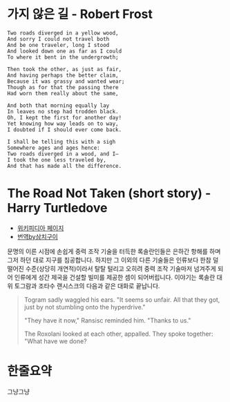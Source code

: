 # 가지 않은 길 - Robert Frost

    Two roads diverged in a yellow wood,
    And sorry I could not travel both
    And be one traveler, long I stood
    And looked down one as far as I could
    To where it bent in the undergrowth;

    Then took the other, as just as fair,
    And having perhaps the better claim,
    Because it was grassy and wanted wear;
    Though as for that the passing there
    Had worn them really about the same,

    And both that morning equally lay
    In leaves no step had trodden black.
    Oh, I kept the first for another day!
    Yet knowing how way leads on to way,
    I doubted if I should ever come back.

    I shall be telling this with a sigh
    Somewhere ages and ages hence:
    Two roads diverged in a wood, and I—
    I took the one less traveled by,
    And that has made all the difference.

# The Road Not Taken (short story) - Harry Turtledove
* [위키피디아 페이지](https://en.wikipedia.org/wiki/The_Road_Not_Taken_(short_story))
* [번역by삼치구이](http://blog.naver.com/PostView.nhn?blogId=rooki12k&logNo=90147696661)

문명의 이른 시점에 손쉽게 중력 조작 기술을 터득한 록솔란인들은 은하간 항해를 하며 그저 하던 대로 지구를 침공합니다.
하지만 그 이외의 다른 기술들은 인류보다 한참 덜 떨어진 수준(상당히 개연적)이라서 탈탈 털리고 오히려 중력 조작 기술마저 넘겨주게 되어 인류에게 성간 제국을 건설할 빌미를 제공한 셈이 되어버립니다.
이야기는 록솔란 대위 토그람과 조타수 랜시스크의 다음과 같은 대화로 끝납니다.

> Togram sadly waggled his ears. "It seems so unfair. All that they got, just by not stumbling onto the hyperdrive."
>
> "They have it now," Ransisc reminded him. "Thanks to us."
>
> The Roxolani looked at each other, appalled. They spoke together: "What have we done?

# 한줄요약

그냥그냥
